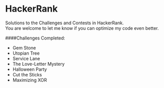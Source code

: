 HackerRank
==========

Solutions to the Challenges and Contests in HackerRank.  
You are welcome to let me know if you can optimize my code even better.

####Challenges Completed:  
- Gem Stone  
- Utopian Tree  
- Service Lane  
- The Love-Letter Mystery  
- Halloween Party  
- Cut the Sticks  
- Maximizing XOR  
